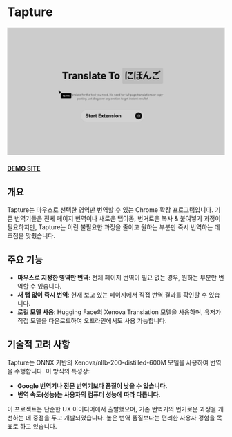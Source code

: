# Tapture

![translation](./public/translation.gif)

#### **[DEMO SITE](https://tapture.vercel.app/)**

## 개요

Tapture는 마우스로 선택한 영역만 번역할 수 있는 Chrome 확장 프로그램입니다. 기존 번역기들은 전체 페이지 번역이나 새로운 탭이동, 번거로운 복사 & 붙여넣기 과정이 필요하지만, Tapture는 이런 불필요한 과정을 줄이고 원하는 부분만 즉시 번역하는 데 초점을 맞췄습니다.

## 주요 기능

- **마우스로 지정한 영역만 번역**: 전체 페이지 번역이 필요 없는 경우, 원하는 부분만 번역할 수 있습니다.
- **새 탭 없이 즉시 번역**: 현재 보고 있는 페이지에서 직접 번역 결과를 확인할 수 있습니다.
- **로컬 모델 사용**: Hugging Face의 Xenova Translation 모델을 사용하며, 유저가 직접 모델을 다운로드하여 오프라인에서도 사용 가능합니다.

## 기술적 고려 사항

Tapture는 ONNX 기반의 Xenova/nllb-200-distilled-600M 모델을 사용하여 번역을 수행합니다. 이 방식의 특성상:

- **Google 번역기나 전문 번역기보다 품질이 낮을 수 있습니다.**
- **번역 속도(성능)는 사용자의 컴퓨터 성능에 따라 다릅니다.**

이 프로젝트는 단순한 UX 아이디어에서 출발했으며, 기존 번역기의 번거로운 과정을 개선하는 데 중점을 두고 개발되었습니다. 높은 번역 품질보다는 편리한 사용자 경험을 목표로 하고 있습니다.
